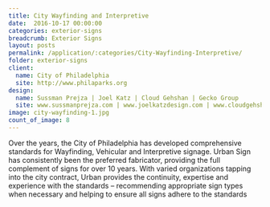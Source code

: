 ```yaml
---
title: City Wayfinding and Interpretive
date:  2016-10-17 00:00:00
categories: exterior-signs
breadcrumb: Exterior Signs
layout: posts
permalink: /application/:categories/City-Wayfinding-Interpretive/
folder: exterior-signs
client:
  name: City of Philadelphia
  site: http://www.philaparks.org
design:
  name: Sussman Prejza | Joel Katz | Cloud Gehshan | Gecko Group 
  site: www.sussmanprejza.com | www.joelkatzdesign.com | www.cloudgehshan.com | www.geckogroup.com
image: city-wayfinding-1.jpg
count_of_image: 8
---
```


<div class="col-xs-12 col-sm-12 col-md-12 col-lg-12">
  <div class="fotorama application-item__slider" data-nav="thumbs" data-thumbheight="109" border-width="3">
    <a {{ href | img : "fotorama/city-wayfinding-1.jpg" }}></a>
    <a {{ href | img : "fotorama/city-wayfinding-2.jpg" }}></a>
    <a {{ href | img : "fotorama/city-wayfinding-3.jpg" }}></a>
    <a {{ href | img : "fotorama/city-wayfinding-4.jpg" }}></a>
    <a {{ href | img : "fotorama/city-wayfinding-5.jpg" }}></a>
    <a {{ href | img : "fotorama/city-wayfinding-6.jpg" }}></a>
    <a {{ href | img : "fotorama/city-wayfinding-7.jpg" }}></a>
    <a {{ href | img : "fotorama/city-wayfinding-8.jpg" }}></a>
  </div>
  <div class="visible-xs application-item__icon-slider">
    <i class="icon-swipe"></i>
  </div>
<p class="application-item__content application-item__content--bottom">
    Over the years, the City of Philadelphia has developed comprehensive standards for Wayfinding, Vehicular and Interpretive signage. Urban Sign has consistently been the preferred fabricator, providing the full complement of signs for over 10 years. With varied organizations tapping into the city contract, Urban provides the continuity, expertise and experience with the standards – recommending appropriate sign types when necessary and helping to ensure all signs adhere to the standards
  </p>
</div>
